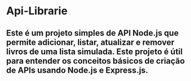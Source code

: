 # Api-Librarie

## Este é um projeto simples de API Node.js que permite adicionar, listar, atualizar e remover livros de uma lista simulada. Este projeto é útil para entender os conceitos básicos de criação de APIs usando Node.js e Express.js.

